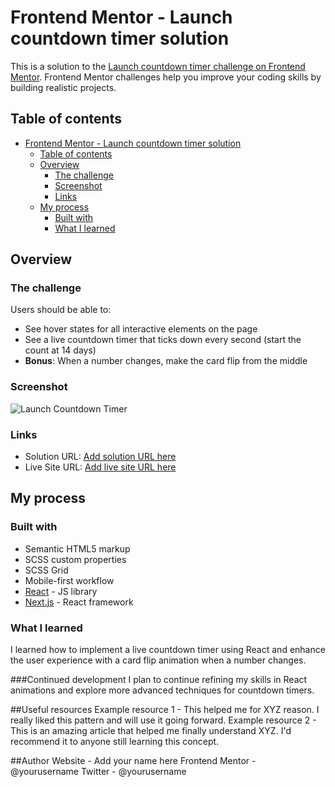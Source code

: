 # Frontend Mentor - Launch countdown timer solution

This is a solution to the [Launch countdown timer challenge on Frontend Mentor](https://www.frontendmentor.io/challenges/launch-countdown-timer-N0XkGfyz-). Frontend Mentor challenges help you improve your coding skills by building realistic projects.

## Table of contents

- [Frontend Mentor - Launch countdown timer solution](#frontend-mentor---launch-countdown-timer-solution)
  - [Table of contents](#table-of-contents)
  - [Overview](#overview)
    - [The challenge](#the-challenge)
    - [Screenshot](#screenshot)
    - [Links](#links)
  - [My process](#my-process)
    - [Built with](#built-with)
    - [What I learned](#what-i-learned)

## Overview

### The challenge

Users should be able to:

- See hover states for all interactive elements on the page
- See a live countdown timer that ticks down every second (start the count at 14 days)
- **Bonus**: When a number changes, make the card flip from the middle

### Screenshot

![Launch Countdown Timer](https://vercel.com/_next/image?url=%2Fapi%2Fscreenshot%3Fdark%3D1%26deploymentId%3Ddpl_5kh6m3THAAdWFT2XZ7pmMhUPXQHP%26teamId%3Distealersn-dev%26withStatus%3D1&w=640&q=75&dpl=dpl_5imcYuuQ4QRtr4Pt8gsAdJMXqsa5)

### Links

- Solution URL: [Add solution URL here](https://github.com/istealersn-dev/frontend-mentor-challenges/tree/main/launch-countdown-timer)
- Live Site URL: [Add live site URL here](https://launch-countdown-timer-one-bice.vercel.app/)

## My process

### Built with

- Semantic HTML5 markup
- SCSS custom properties
- SCSS Grid
- Mobile-first workflow
- [React](https://reactjs.org/) - JS library
- [Next.js](https://nextjs.org/) - React framework

### What I learned

I learned how to implement a live countdown timer using React and enhance the user experience with a card flip animation when a number changes.

###Continued development
I plan to continue refining my skills in React animations and explore more advanced techniques for countdown timers.

##Useful resources
Example resource 1 - This helped me for XYZ reason. I really liked this pattern and will use it going forward.
Example resource 2 - This is an amazing article that helped me finally understand XYZ. I'd recommend it to anyone still learning this concept.

##Author
Website - Add your name here
Frontend Mentor - @yourusername
Twitter - @yourusername
